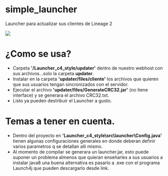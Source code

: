 # simple_launcher

Launcher para actualizar sus clientes de Lineage 2

<img src="https://repository-images.githubusercontent.com/315958706/48a9c580-2f10-11eb-88e9-31e19e335d46"/>

# ¿Como se usa?
- Carpeta <b>'/Launcher_c4_style/updater'</b> dentro de nuestro webhost con sus archivos...solo la carpeta <b>updater</b>.
- Instalar en la carpeta <b>'updater/files/cliente'</b> los archivos que quieren que sus usuarios tengan sincronizados con el servidor.
- Ejecutar el archivo <b>'updater/files/GenerateCRC32.jar'</b> (no tiene interface) y se generara el archivo CRC32.txt.
- Listo ya pueden destribuir el Launcher a gusto.

# Temas a tener en cuenta.
- Dentro del proyecto en <b>'Launcher_c4_style\src\launcher\Config.java'</b> tienen algunas configuraciones generales en donde deberan definir varios parametros q se detallan alli mismo.
- Al momento de compilar se generara un launcher.jar, esto puede suponer un problema almenos que quieran enseñarles a sus usuarios a instalar java8 una buena alternativa es pasarlo a .exe 
con el programa Launch4j que pueden descargarlo desde <a src="http://launch4j.sourceforge.net/">link</a>.

